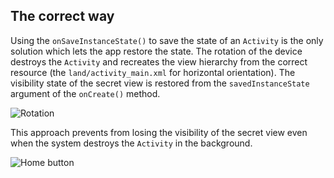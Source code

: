 ## The correct way

Using the `onSaveInstanceState()` to save the state of an `Activity` is the only solution which lets the app restore the state. The rotation of the device destroys the `Activity` and recreates the view hierarchy from the correct resource (the `land/activity_main.xml` for horizontal orientation). The visibility state of the secret view is restored from the `savedInstanceState` argument of the `onCreate()` method. 

![Rotation](http://shaftapps.com/udacity_reviewer/gifs/sis_rotation.gif)

This approach prevents from losing the visibility of the secret view even when the system destroys the `Activity` in the background.

![Home button](http://shaftapps.com/udacity_reviewer/gifs/sis_home_button.gif)
